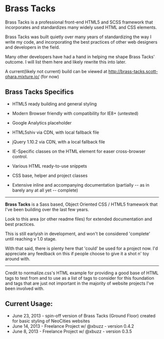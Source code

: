 # Brass Tacks

Brass Tacks is a professional front-end HTML5 and SCSS framework that incorporates and standardizes many
widely used HTML and CSS elements.

Brass Tacks was built quietly over many years of standardizing the way I write my code, and incorporating 
the best practices of other web designers and developers in the field.  

Many other developers have had a hand in helping me shape Brass Tacks' outcome. I will list them here and 
likely rewrite this into later.

A current(likely not current) build can be viewed at http://brass-tacks.scott-ohara.mixture.io/ (for now)


## Brass Tacks Specifics

* HTML5 ready building and general styling
* Modern Browser friendly with compatibility for IE8+ (untested)

* Google Analytics placeholder
* HTML5shiv via CDN, with local fallback file
* jQuery 1.10.2 via CDN, with a local fallback file
* IE-Specific classes on the HTML element for easer cross-browser control.

* Various HTML ready-to-use snippets
* CSS base, helper and project classes

* Extensive inline and accompanying documentation (partially -- as in barely any at all yet -- complete)

<hr />

<strong>Brass Tacks</strong> is a Sass based, Object Oriented CSS / HTML5 framework that I've been building over the last few years.

Look to this area (or other readme files) for extended documentation and best practices.

This is still earlyish in development, and won't be considered 'complete' until reaching v 1.0 stage.

With that said, there is plenty here that 'could' be used for a project now. I'd appreciate any feedback on this if people 
choose to give it a shot n' toy around with.

<hr />

Credit to normalize.css's HTML example for providing a good base of HTML tags to test from and to 
use as a list of tags to consider for this foundation and tags that are just not important in
the majority of website projects I've been involved with.


## Current Usage:

* June 23, 2013   - spin-off version of Brass Tacks (Ground Floor) created for basic styling of NeoCities websites
* June 14, 2013   - Freelance Project w/ @xbuzz - version 0.4.2
* June 8, 2013    - Freelance Project w/ @xbuzz - version 0.3.5 
